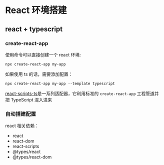 # React 环境搭建

## react + typescript

### create-react-app

使用命令可以直接创建一个 react 环境:

```shell
npx create-react-app my-app
```

如果使用 ts 的话，需要添加配置：

```shell
npx create-react-app my-app --template typescript
```

[react-scripts-ts](https://www.npmjs.com/package/react-scripts-ts)是一系列适配器，它利用标准的 `create-react-app` 工程管道并把 TypeScript 混入进来

### 自动搭建配置

react 相关依赖：

- react
- react-dom
- react-scripts
- @types/react
- @types/react-dom
